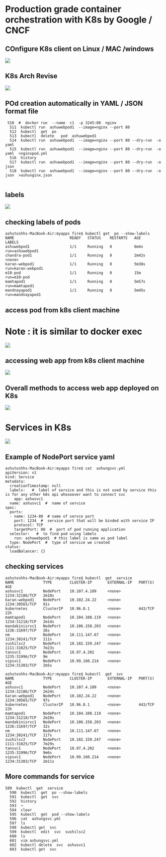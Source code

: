 # Production grade container orchestration with K8s by Google / CNCF 

## COnfigure K8s client on Linux / MAC  /windows 

<img src="k8sclient.png">

## K8s Arch Revise 

<img src="k8srev.png">

## POd creation automatically in YAML / JSON format file 

```
 510  #  docker run  --name  c1  -p 3245:80  nginx 
  511  kubectl run  ashuwebpod1  --image=nginx --port 80 
  512  kubectl  get  po 
  513  kubectl  delete   pod  ashuwebpod1 
  514  kubectl run  ashuwebpod1  --image=nginx --port 80 --dry-run  -o yaml 
  515  kubectl run  ashuwebpod1  --image=nginx --port 80 --dry-run  -o yaml  >nginxpod.yml
  516  history 
  517  kubectl run  ashuwebpod1  --image=nginx --port 80 --dry-run  -o json 
  518  kubectl run  ashuwebpod1  --image=nginx --port 80 --dry-run  -o json  >ashunginx.json 
  
```
## labels 

<img src="labels.png">

## checking labels of pods

```
ashutoshhs-MacBook-Air:myapps fire$ kubectl get  po --show-labels 
NAME                         READY   STATUS    RESTARTS   AGE     LABELS
ashuwebpod1                  1/1     Running   0          6m4s    run=ashuwebpod1
chandra-pod1                 1/1     Running   0          2m42s   <none>
karan-webpod1                1/1     Running   0          5m38s   run=karan-webpod1
m10-pod                      1/1     Running   0          15m     run=m10-pod
mamtapod1                    1/1     Running   0          5m57s   run=mamtapod1
mandnayapod1                 1/1     Running   0          5m45s   run=mandnayapod1

```

## access pod from k8s client machine 

# Note : it is similar to docker exec 

<img src="k8sexec.png">

## accessing web app from k8s client machine 

<img src="kubeportf.png">

## Overall methods to access web app deployed on K8s 

<img src="access.png">


# Services in K8s 

<img src="services.png">

## Example of NodePort service yaml 

```
ashutoshhs-MacBook-Air:myapps fire$ cat  ashungsvc.yml 
apiVersion: v1
kind: Service
metadata:
  creationTimestamp: null
  labels:   #  label of service and this is not used by service this is for any other k8s api whosoever want to connect svc
    app: ashusvc1
  name: ashusvc1  #  name of service 
spec:
  ports:
  - name: 1234-80  # name of servce port 
    port: 1234  #  service port that will be binded with service IP 
    protocol: TCP  
    targetPort: 80  #  port of pod running application 
  selector:   #  to find pod using labels 
    run: ashuwebpod1  # this label is same as pod label 
  type: NodePort  #  type of service we created 
status:
  loadBalancer: {}

```

## checking services

```
ashutoshhs-MacBook-Air:myapps fire$ kubectl  get  service 
NAME             TYPE        CLUSTER-IP       EXTERNAL-IP   PORT(S)          AGE
ashusvc1         NodePort    10.107.4.189     <none>        1234:32186/TCP   2m18s
karan-webpod1    NodePort    10.102.24.22     <none>        1234:30565/TCP   91s
kubernetes       ClusterIP   10.96.0.1        <none>        443/TCP          22h
mamtapod1        NodePort    10.104.108.119   <none>        1234:31218/TCP   2m14s
mandakinisrvc1   NodePort    10.106.158.203   <none>        1236:31697/TCP   26s
nm               NodePort    10.111.147.67    <none>        1234:30241/TCP   111s
sushilsc2        NodePort    10.102.159.247   <none>        1111:31025/TCP   7m23s
tansvc1          NodePort    10.97.4.202      <none>        1235:31996/TCP   9m
vipsvc1          NodePort    10.99.160.214    <none>        1234:31303/TCP   2m5s

ashutoshhs-MacBook-Air:myapps fire$ kubectl  get  svc
NAME             TYPE        CLUSTER-IP       EXTERNAL-IP   PORT(S)          AGE
ashusvc1         NodePort    10.107.4.189     <none>        1234:32186/TCP   2m24s
karan-webpod1    NodePort    10.102.24.22     <none>        1234:30565/TCP   97s
kubernetes       ClusterIP   10.96.0.1        <none>        443/TCP          22h
mamtapod1        NodePort    10.104.108.119   <none>        1234:31218/TCP   2m20s
mandakinisrvc1   NodePort    10.106.158.203   <none>        1236:31697/TCP   32s
nm               NodePort    10.111.147.67    <none>        1234:30241/TCP   117s
sushilsc2        NodePort    10.102.159.247   <none>        1111:31025/TCP   7m29s
tansvc1          NodePort    10.97.4.202      <none>        1235:31996/TCP   9m6s
vipsvc1          NodePort    10.99.160.214    <none>        1234:31303/TCP   2m11s

```

## More commands for service 
```
589  kubectl  get  service 
  590  kubectl  get  po --show-labels 
  591  kubectl  get  svc
  592  history 
  593  ¬
  594  clear
  595  kubectl  get  pod --show-labels 
  596  cat  ashungsvc.yml 
  597  ls
  598  kubectl get  svc
  599  kubectl  edit  svc  sushilsc2 
  600  ls
  601  vim ashungsvc.yml 
  602  kubectl delete  svc  ashusvc1 
  603  kubectl get  svc


```




